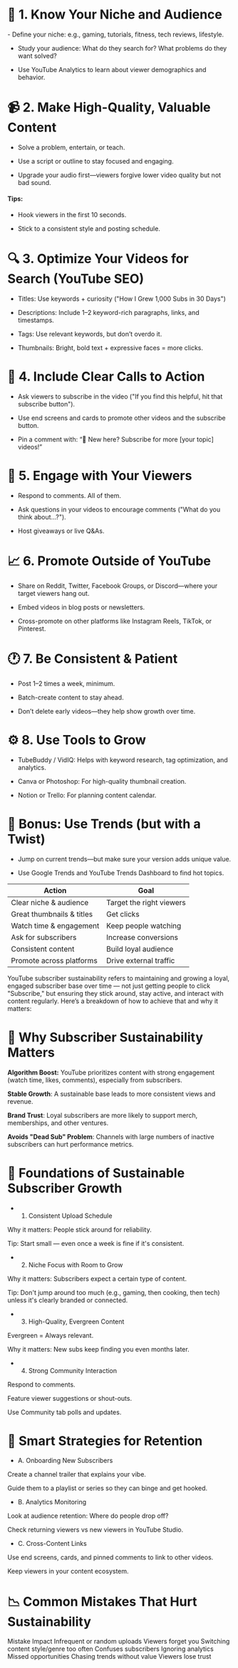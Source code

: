 <h1>🎯 1. Know Your Niche and Audience</h1>
  - Define your niche: e.g., gaming, tutorials, fitness, tech reviews, lifestyle.

  - Study your audience: What do they search for? What problems do they want solved?

  - Use YouTube Analytics to learn about viewer demographics and behavior.

<h1>📹 2. Make High-Quality, Valuable Content</h1>

  - Solve a problem, entertain, or teach.

  - Use a script or outline to stay focused and engaging.

  - Upgrade your audio first—viewers forgive lower video quality but not bad sound.

<h4>Tips:</h4>

 - Hook viewers in the first 10 seconds.

 - Stick to a consistent style and posting schedule.

<h1>🔍 3. Optimize Your Videos for Search (YouTube SEO)</h1>

  - Titles: Use keywords + curiosity ("How I Grew 1,000 Subs in 30 Days")

  - Descriptions: Include 1–2 keyword-rich paragraphs, links, and timestamps.

  - Tags: Use relevant keywords, but don’t overdo it.

  - Thumbnails: Bright, bold text + expressive faces = more clicks.

<h1>🧲 4. Include Clear Calls to Action</h1>

  - Ask viewers to subscribe in the video ("If you find this helpful, hit that subscribe button").

  - Use end screens and cards to promote other videos and the subscribe button.

  - Pin a comment with: “📌 New here? Subscribe for more [your topic] videos!”

<h1>🤝 5. Engage with Your Viewers</h1>

  - Respond to comments. All of them.

  - Ask questions in your videos to encourage comments ("What do you think about...?").

  - Host giveaways or live Q&As.

<h1>📈 6. Promote Outside of YouTube</h1>

  - Share on Reddit, Twitter, Facebook Groups, or Discord—where your target viewers hang out.

  - Embed videos in blog posts or newsletters.

  - Cross-promote on other platforms like Instagram Reels, TikTok, or Pinterest.

<h1>🕐 7. Be Consistent &amp; Patient</h1>

  - Post 1–2 times a week, minimum.

  - Batch-create content to stay ahead.

  - Don’t delete early videos—they help show growth over time.

<h1>⚙️ 8. Use Tools to Grow</h1>

  - TubeBuddy / VidIQ: Helps with keyword research, tag optimization, and analytics.

  - Canva or Photoshop: For high-quality thumbnail creation.

  - Notion or Trello: For planning content calendar.
  
<h1>🚀 Bonus: Use Trends (but with a Twist)</h1>

  - Jump on current trends—but make sure your version adds unique value.

  - Use Google Trends and YouTube Trends Dashboard to find hot topics.
  
  
  | Action                    | Goal                     |
| ------------------------- | ------------------------ |
| Clear niche & audience    | Target the right viewers |
| Great thumbnails & titles | Get clicks               |
| Watch time & engagement   | Keep people watching     |
| Ask for subscribers       | Increase conversions     |
| Consistent content        | Build loyal audience     |
| Promote across platforms  | Drive external traffic   |


<!--~~~~~~~~~~~~~~~~~~~~~~~~~~~~~~~~~~~~~~~~~~~~~~~~~~~~~~~~~~~~~~~~~~~~~~~~~~~~~~~~~~~~~~~~~~~~-->
<p>YouTube subscriber sustainability refers to maintaining and growing a loyal, engaged subscriber base over time — not just getting people to click "Subscribe," but ensuring they stick around, stay active, and interact with content regularly. Here’s a breakdown of how to achieve that and why it matters:</p>

<h1>🔄 Why Subscriber Sustainability Matters</h1>
<p><b>Algorithm Boost:</b> YouTube prioritizes content with strong engagement (watch time, likes, comments), especially from subscribers.</p>

<p><b>Stable Growth</b>: A sustainable base leads to more consistent views and revenue.</p>

<p><b>Brand Trust</b>: Loyal subscribers are more likely to support merch, memberships, and other ventures.</p>

<p><b>Avoids "Dead Sub" Problem</b>: Channels with large numbers of inactive subscribers can hurt performance metrics.</p>

<h1>🧱 Foundations of Sustainable Subscriber Growth</h1>

  - 1. Consistent Upload Schedule

<p>Why it matters: People stick around for reliability.</p>

<p>Tip: Start small — even once a week is fine if it's consistent.</p>

  - 2. Niche Focus with Room to Grow

<p>Why it matters: Subscribers expect a certain type of content.</p>

<p>Tip: Don't jump around too much (e.g., gaming, then cooking, then tech) unless it's clearly branded or connected.</p>

  - 3. High-Quality, Evergreen Content

<p>Evergreen = Always relevant.</p>

<p>Why it matters: New subs keep finding you even months later.</p>

  - 4. Strong Community Interaction

<p>Respond to comments.</p>

<p>Feature viewer suggestions or shout-outs.</p>

<p>Use Community tab polls and updates.</p>

<h1>🧠 Smart Strategies for Retention</h1>

  - A. Onboarding New Subscribers

<p>Create a channel trailer that explains your vibe.</p>

<p>Guide them to a playlist or series so they can binge and get hooked.</p>

  - B. Analytics Monitoring

<p>Look at audience retention: Where do people drop off?</p>

<p>Check returning viewers vs new viewers in YouTube Studio.</p>

  - C. Cross-Content Links

<p>Use end screens, cards, and pinned comments to link to other videos.</p>

<p>Keep viewers in your content ecosystem.</p>

<h1>📉 Common Mistakes That Hurt Sustainability</h1>

Mistake										Impact
Infrequent or random uploads				Viewers forget you
Switching content style/genre too often		Confuses subscribers
Ignoring analytics							Missed opportunities
Chasing trends without value				Viewers lose trust

